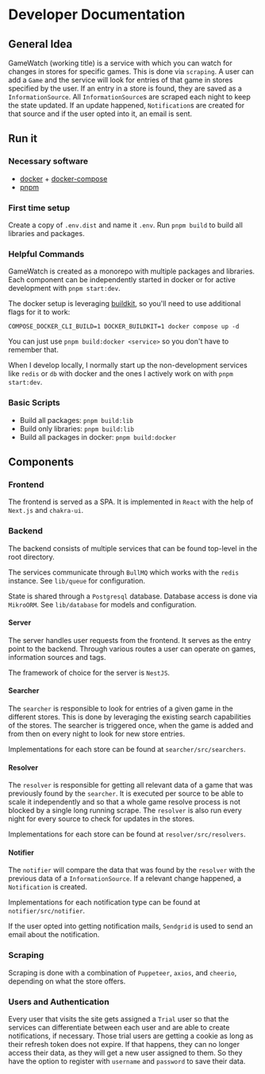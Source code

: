 # Developer Documentation

## General Idea

GameWatch (working title) is a service with which you can watch for changes in stores for specific games. This is done via `scraping`. A user can add a `Game` and the service will look for entries of that game in stores specified by the user. If an entry in a store is found, they are saved as a `InformationSource`. All `InformationSource`s are scraped each night to keep the state updated. If an update happened, `Notification`s are created for that source and if the user opted into it, an email is sent.

## Run it

### Necessary software
- [docker](https://docker.com) + [docker-compose](https://docs.docker.com/compose/install)
- [pnpm](https://pnpm.io)

### First time setup

Create a copy of `.env.dist` and name it `.env`. Run `pnpm build` to build all libraries and packages.

### Helpful Commands

GameWatch is created as a monorepo with multiple packages and libraries. Each component can be independently started in docker or for active development with `pnpm start:dev`.

The docker setup is leveraging [buildkit](github.com/moby/buildkit), so you'll need to use additional flags for it to work:

```
COMPOSE_DOCKER_CLI_BUILD=1 DOCKER_BUILDKIT=1 docker compose up -d
```

You can just use `pnpm build:docker <service>` so you don't have to remember that.

When I develop locally, I normally start up the non-development services  like `redis` or `db` with docker and the ones I actively work on with `pnpm start:dev`.

### Basic Scripts

- Build all packages: `pnpm build:lib`
- Build only libraries: `pnpm build:lib`
- Build all packages in docker: `pnpm build:docker`

## Components

### Frontend

The frontend is served as a SPA. It is implemented in `React` with the help of `Next.js` and `chakra-ui`.

### Backend

The backend consists of multiple services that can be found top-level in the root directory.

The services communicate through `BullMQ` which works with the `redis` instance. See `lib/queue` for configuration.

State is shared through a `Postgresql` database. Database access is done via `MikroORM`. See `lib/database` for models and configuration.

#### Server

The server handles user requests from the frontend. It serves as the entry point to the backend. Through various routes a user can operate on games, information sources and tags.

The framework of choice for the server is `NestJS`.

#### Searcher

The `searcher` is responsible to look for entries of a given game in the different stores. This is done by leveraging the existing search capabilities of the stores. The searcher is triggered once, when the game is added and from then on every night to look for new store entries.

Implementations for each store can be found at `searcher/src/searchers`.

#### Resolver

The `resolver` is responsible for getting all relevant data of a game that was previously found by the `searcher`. It is executed per source to be able to scale it independently and so that a whole game resolve process is not blocked by a single long running scrape. The `resolver` is also run every night for every source to check for updates in the stores.

Implementations for each store can be found at `resolver/src/resolvers`.

#### Notifier

The `notifier` will compare the data that was found by the `resolver` with the previous data of a `InformationSource`. If a relevant change happened, a `Notification` is created.

Implementations for each notification type can be found at `notifier/src/notifier`.

If the user opted into getting notification mails, `Sendgrid` is used to send an email about the notification.

### Scraping

Scraping is done with a combination of `Puppeteer`, `axios`, and `cheerio`, depending on what the store offers.

### Users and Authentication

Every user that visits the site gets assigned a `Trial` user so that the services can differentiate between each user and are able to create notifications, if necessary. Those trial users are getting a cookie as long as their refresh token does not expire. If that happens, they can no longer access their data, as they will get a new user assigned to them. So they have the option to register with `username` and `password` to save their data.